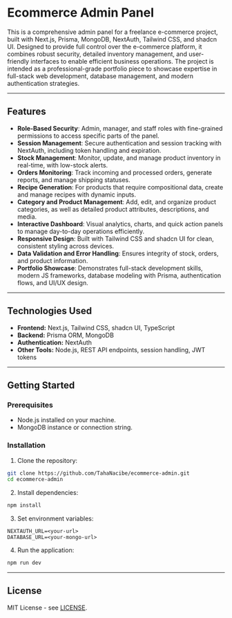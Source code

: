 # Ecommerce Admin Panel

This is a comprehensive admin panel for a freelance e-commerce project, built with Next.js, Prisma, MongoDB, NextAuth, Tailwind CSS, and shadcn UI. Designed to provide full control over the e-commerce platform, it combines robust security, detailed inventory management, and user-friendly interfaces to enable efficient business operations. The project is intended as a professional-grade portfolio piece to showcase expertise in full-stack web development, database management, and modern authentication strategies.

---

## Features

- **Role-Based Security**: Admin, manager, and staff roles with fine-grained permissions to access specific parts of the panel.
- **Session Management**: Secure authentication and session tracking with NextAuth, including token handling and expiration.
- **Stock Management**: Monitor, update, and manage product inventory in real-time, with low-stock alerts.
- **Orders Monitoring**: Track incoming and processed orders, generate reports, and manage shipping statuses.
- **Recipe Generation**: For products that require compositional data, create and manage recipes with dynamic inputs.
- **Category and Product Management**: Add, edit, and organize product categories, as well as detailed product attributes, descriptions, and media.
- **Interactive Dashboard**: Visual analytics, charts, and quick action panels to manage day-to-day operations efficiently.
- **Responsive Design**: Built with Tailwind CSS and shadcn UI for clean, consistent styling across devices.
- **Data Validation and Error Handling**: Ensures integrity of stock, orders, and product information.
- **Portfolio Showcase**: Demonstrates full-stack development skills, modern JS frameworks, database modeling with Prisma, authentication flows, and UI/UX design.

---

## Technologies Used

- **Frontend:** Next.js, Tailwind CSS, shadcn UI, TypeScript
- **Backend:** Prisma ORM, MongoDB
- **Authentication:** NextAuth
- **Other Tools:** Node.js, REST API endpoints, session handling, JWT tokens

---

## Getting Started

### Prerequisites

- Node.js installed on your machine.
- MongoDB instance or connection string.

### Installation

1. Clone the repository:

```bash
git clone https://github.com/TahaNacibe/ecommerce-admin.git
cd ecommerce-admin
```

2. Install dependencies:

```bash
npm install
```

3. Set environment variables:

```
NEXTAUTH_URL=<your-url>
DATABASE_URL=<your-mongo-url>
```

4. Run the application:

```bash
npm run dev
```

---

## License

MIT License - see [LICENSE](LICENSE).


